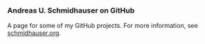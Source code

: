 ### Andreas U. Schmidhauser on GitHub

A page for some of my GitHub projects. For more information, see [schmidhauser.org](https://schmidhauser.org).
